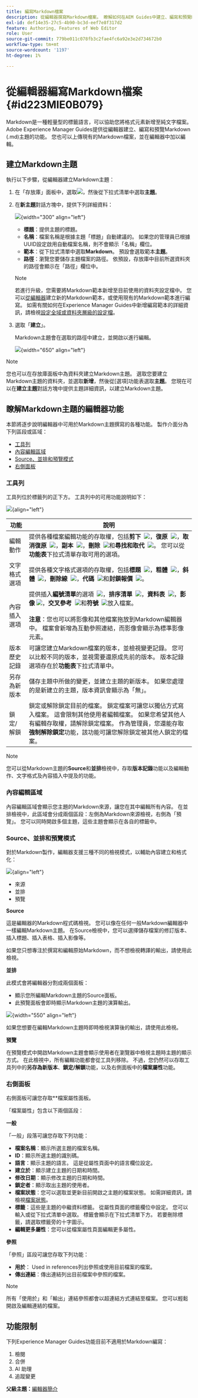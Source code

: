 ```yaml
---
title: 編寫Markdown檔案
description: 從編輯器撰寫Markdown檔案。 瞭解如何在AEM Guides中建立、編寫和預覽Markdown主題。
exl-id: def14e35-27c5-4b90-bc3d-eef7e8f317d2
feature: Authoring, Features of Web Editor
role: User
source-git-commit: 779be011c078fb3c2fae4fc6a92e3e2d734672b0
workflow-type: tm+mt
source-wordcount: '1197'
ht-degree: 1%

---
```


# 從編輯器編寫Markdown檔案 {#id223MIE0B079}

Markdown是一種輕量型的標籤語言，可以協助您將格式元素新增至純文字檔案。 Adobe Experience Manager Guides提供從編輯器建立、編寫和預覽Markdown \(.md\)主題的功能。 您也可以上傳現有的Markdown檔案，並在編輯器中加以編輯。

## 建立Markdown主題

執行以下步驟，從編輯器建立Markdown主題：

1. 在「存放庫」面板中，選取![](images/Add_icon.svg)，然後從下拉式清單中選取&#x200B;**主題**。
2. 在&#x200B;**新主題**&#x200B;對話方塊中，提供下列詳細資料：

   ![](images/create-markdown-dialog.png){width="300" align="left"}

   * **標題**：提供主題的標題。
   * **名稱**：檔案名稱是根據主題「標題」自動建議的。 如果您的管理員已根據UUID設定啟用自動檔案名稱，則不會顯示「名稱」欄位。
   * **範本**：從下拉式清單中選取&#x200B;**Markdown**。 預設會選取範本&#x200B;**主題**。
   * **路徑**：瀏覽您要儲存主題檔案的路徑。 依預設，存放庫中目前所選資料夾的路徑會顯示在「路徑」欄位中。

   >[!NOTE]
   >
   > 若進行升級，您需要將Markdown範本新增至目前使用的資料夾設定檔中。 您可以[從編輯器](./web-editor-features.md#templates)建立新的Markdown範本，或使用現有的Markdown範本進行編寫。 如需有關如何在Experience Manager Guides中新增編寫範本的詳細資訊，請檢視[設定全域或資料夾層級的設定檔](../cs-install-guide/conf-folder-level.md)。
3. 選取「**建立**」。

   Markdown主題會在選取的路徑中建立，並開啟以進行編輯。

   ![](images/markdown-topic-author.png){width="650" align="left"}


>[!NOTE]
>
> 您也可以在存放庫面板中為資料夾建立Markdown主題。 選取您要建立Markdown主題的資料夾，並選取&#x200B;**新增**，然後從[選項]功能表選取&#x200B;**主題**。 您現在可以在&#x200B;**建立主題**&#x200B;對話方塊中提供主題詳細資訊，以建立Markdown主題。

## 瞭解Markdown主題的編輯器功能

本節將逐步說明編輯器中可用於Markdown主題撰寫的各種功能。 製作介面分為下列區段或區域：

* [工具列](#toolbar)
* [內容編輯區域](#content-editing-area)
* [Source、並排和預覽模式](#source-side-by-side-and-preview-modes)
* [右側面板](#right-panel)


<!--
### Tab bar 

The tab bar features the file tabs of the topics or maps that are currently opened in the Editor along with other file-level options. 

Features available in the tab bar are explained as follows:

 ![](images/markdown-header.png){width="550" align="left"}




* **Topic tab**: Displays the currently opened topics in a tab. By default, you can view the file titles in the tab. As you hover over a file, you can view the file title and the file path as a tooltip.

    >![NOTE]
    >
    > As an administrator, you can also choose to view the list of files by filenames in the tabs. View [User preferences](./intro-home-page.md#user-preferences) for details.
* **Save all**: Saves the changes you have made in all opened topics. If you have multiple topics opened in the Editor, selecting **Save all** or pressing `Crtl+S` shortcut keys saves all documents in one click. You do not have to individually save each document.
* **AI Assistant**: [AI-powered Smart Help](./ai-based-smart-help.md) feature that helps you find relevant content from the Adobe Experience Manager Guides Documentation.
* **More actions**: Allows you to navigate to the **Assets UI**. As an administrator, you also get an option to navigate to the **Settings** page. Learn how to work with [settings](./web-editor-features.md#main-toolbar) or editor settings. 
* **Expand view**: Allows you to expand the page view using the **Expand** icon. In this view, the header bar is hidden, maximizing the content space. To return to the standard view, use the **Exit the expanded view** icon.

-->

### 工具列

工具列位於標籤列的正下方。 工具列中的可用功能說明如下：

![](images/markdown-main-toolbar.png){align="left"}

| 功能 | 說明 |
|----------------|----------------|
| 編輯動作 | 提供各種檔案編輯功能的存取權，包括&#x200B;**剪下**  ![](images/S_Cut_18_N.svg)，**復原**  ![](images/S_Undo_18_N.svg)，**取消復原**  ![](images/S_Redo_18_N.svg)，**副本**  ![](images/S_Copy_18_N.svg)，**刪除**  ![](images/S_Delete_18_N.svg)和&#x200B;**尋找和取代**  ![](images/S_FindAndReplace_18_N.svg)。 您可以從&#x200B;**功能表**&#x200B;下拉式清單存取可用的選項。 |
| 文字格式選項 | 提供各種文字格式選項的存取權，包括&#x200B;**標題**  ![](images/S_DisplayHeading_18_N.svg)，**粗體**  ![](images/S_TextBold_18_N.svg)，**斜體**  ![](images/S_TextItalic_18_N.svg)，**刪除線**  ![](images/S_TextStrikethrough_18_N.svg)，**代碼**  ![](images/S_Code_18_N.svg)和&#x200B;**封鎖報價**  ![](images/S_BlockQuoteMultipleLines_18_N.svg)。 |
| 內容插入選項 | 提供插入&#x200B;**編號清單**&#x200B;的選項  ![](images/S_TextNumbered_18_N.svg)，**排序清單**  ![](images/S_TextBulleted_18_N.svg)，**資料表**  ![](images/tableAdd.svg)，**影像** ![](images/S_ImageAdd_18_N.svg)，**交叉參考**  ![](images/S_LinkGlobe_18_N.svg)和&#x200B;**符號**  ![](images/S_SpecialCharacter_18_N.svg)放入檔案。<br><br> **注意**：您也可以將影像和其他檔案拖放到Markdown編輯器中。 檔案會新增為互動參照連結，而影像會顯示為標準影像元素。 |
| 版本歷史記錄 | 可讓您建立Markdown檔案的版本，並檢視變更記錄。 您可以比較不同的版本，並視需要還原成先前的版本。 版本記錄選項存在於&#x200B;**功能表**&#x200B;下拉式清單中。 |
| 另存為新版本 | 儲存主題中所做的變更，並建立主題的新版本。 如果您處理的是新建立的主題，版本資訊會顯示為「無」。 |
| 鎖定/解鎖 | 鎖定或解除鎖定目前的檔案。 鎖定檔案可讓您以獨佔方式寫入檔案。 這會限制其他使用者編輯檔案。 如果您希望其他人有編輯存取權，請解除鎖定檔案。 作為管理員，您還能存取&#x200B;**強制解除鎖定**&#x200B;功能，該功能可讓您解除鎖定被其他人鎖定的檔案。 |

>[!NOTE]
>
> 您可以從Markdown主題的&#x200B;**Source**&#x200B;和&#x200B;**並排**&#x200B;檢視中，存取&#x200B;**版本記錄**&#x200B;功能以及編輯動作、文字格式及內容插入中提及的功能。

### 內容編輯區域

內容編輯區域會顯示您主題的Markdown來源，讓您在其中編輯所有內容。 在並排檢視中，此區域會分成兩個區段：左側為Markdown來源檢視，右側為「預覽」。 您可以同時開啟多個主題，這些主題會顯示在各自的標籤中。

### Source、並排和預覽模式

對於Markdown製作，編輯器支援三種不同的檢視模式，以輔助內容建立和格式化：

![](images/markdown-footer.png){align="left"}

* 來源
* 並排
* 預覽

**Source**

這是編輯器的Markdown程式碼檢視。 您可以像在任何一般Markdown編輯器中一樣編輯Markdown主題。 在Source檢視中，您可以選擇儲存檔案的修訂版本、插入標題、插入表格、插入影像等。

如果您只想專注於撰寫和編輯原始Markdown，而不想檢視轉譯的輸出，請使用此檢視。

**並排**

此模式會將編輯器分割成兩個面板：

* 顯示您所編輯Markdown主題的Source面板。
* 此預覽面板會即時顯示Markdown主題的演算輸出。

![](images/markdown-topic-side-by-side.png){width="550" align="left"}

如果您想要在編輯Markdown主題時即時檢視演算後的輸出，請使用此檢視。

**預覽**

在預覽模式中開啟Markdown主題會顯示使用者在瀏覽器中檢視主題時主題的顯示方式。 在此檢視中，所有編輯功能都會從工具列移除。 不過，您仍然可以存取工具列中的&#x200B;**另存為新版本**、**鎖定/解鎖**&#x200B;功能，以及右側面板中的&#x200B;**檔案屬性**&#x200B;功能。

### 右側面板

右側面板可讓您存取**檔案屬性面板。

「檔案屬性」包含以下兩個區段：

**一般**

「一般」段落可讓您存取下列功能：

* **檔案名稱**：顯示所選主題的檔案名稱。
* **ID**：顯示所選主題的識別碼。
* **語言**：顯示主題的語言。 這是從屬性頁面中的語言欄位設定。
* **建立於**：顯示建立主題的日期和時間。
* **修改日期**：顯示修改主題的日期和時間。
* **鎖定者**：顯示取出主題的使用者。
* **檔案狀態**：您可以選取並更新目前開啟之主題的檔案狀態。 如需詳細資訊，請檢視[檔案狀態](./web-editor-document-states.md)。
* **標籤**：這些是主題的中繼資料標籤。 從屬性頁面的標籤欄位中設定。 您可以輸入或從下拉式清單中選取。 標籤會顯示在下拉式清單下方。 若要刪除標籤，請選取標籤旁的十字圖示。
* **編輯更多屬性**：您可以從檔案屬性頁面編輯更多屬性。

**參照**

「參照」區段可讓您存取下列功能：

* **用於**： Used in references列出參照或使用目前檔案的檔案。
* **傳出連結**：傳出連結列出目前檔案中參照的檔案。

>[!NOTE]
>
> 所有「使用於」和「輸出」連結參照都會以超連結方式連結至檔案。 您可以輕鬆開啟及編輯連結的檔案。

## 功能限制

下列Experience Manager Guides功能目前不適用於Markdown編寫：

1. 檢閱
2. 合併
3. AI 助理
4. 追蹤變更





**父級主題：**&#x200B;[&#x200B;編輯器簡介](web-editor.md)
